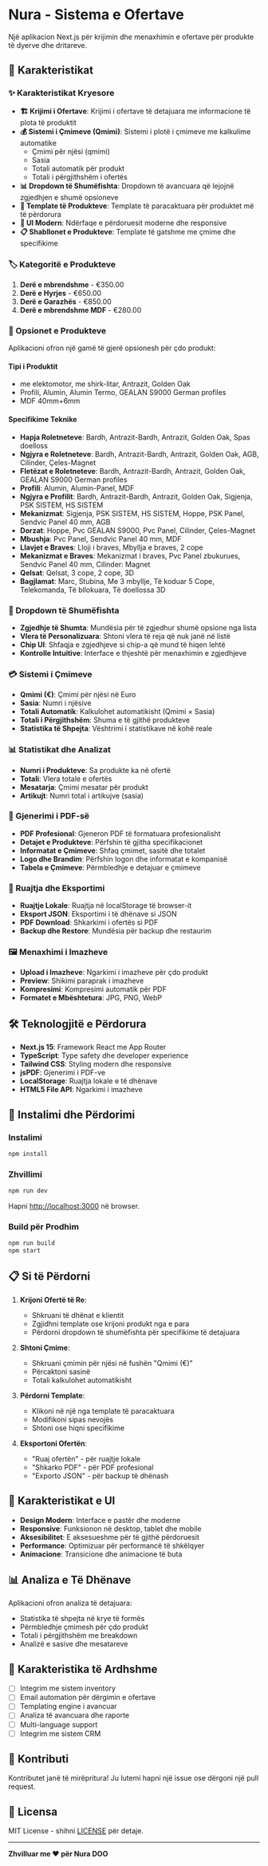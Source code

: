 # Nura - Sistema e Ofertave

Një aplikacion Next.js për krijimin dhe menaxhimin e ofertave për produkte të dyerve dhe dritareve.

## 🚀 Karakteristikat

### ✨ Karakteristikat Kryesore

- **🏗️ Krijimi i Ofertave**: Krijimi i ofertave të detajuara me informacione të plota të produktit
- **💰 Sistemi i Çmimeve (Qmimi)**: Sistemi i plotë i çmimeve me kalkulime automatike
  - Çmimi për njësi (qmimi)
  - Sasia
  - Totali automatik për produkt
  - Totali i përgjithshëm i ofertës
- **📊 Dropdown të Shumëfishta**: Dropdown të avancuara që lejojnë zgjedhjen e shumë opsioneve
- **🎨 Template të Produkteve**: Template të paracaktuara për produktet më të përdorura
- **📱 UI Modern**: Ndërfaqe e përdoruesit moderne dhe responsive
- **📋 Shabllonet e Produkteve**: Template të gatshme me çmime dhe specifikime

### 🏷️ Kategoritë e Produkteve

1. **Derë e mbrendshme** - €350.00
2. **Derë e Hyrjes** - €650.00  
3. **Derë e Garazhës** - €850.00
4. **Derë e mbrendshme MDF** - €280.00

### 🔧 Opsionet e Produkteve

Aplikacioni ofron një gamë të gjerë opsionesh për çdo produkt:

#### **Tipi i Produktit**
- me elektomotor, me shirk-litar, Antrazit, Golden Oak
- Profili, Alumin, Alumin Termo, GEALAN S9000 German profiles
- MDF 40mm+6mm

#### **Specifikime Teknike**
- **Hapja Roletneteve**: Bardh, Antrazit-Bardh, Antrazit, Golden Oak, Spas doelloss
- **Ngjyra e Roletneteve**: Bardh, Antrazit-Bardh, Antrazit, Golden Oak, AGB, Cilinder, Çeles-Magnet
- **Fletëzat e Roletneteve**: Bardh, Antrazit-Bardh, Antrazit, Golden Oak, GEALAN S9000 German profiles
- **Profili**: Alumin, Alumin-Panel, MDF
- **Ngjyra e Profilit**: Bardh, Antrazit-Bardh, Antrazit, Golden Oak, Sigjenja, PSK SISTEM, HS SISTEM
- **Mekanizmat**: Sigjenja, PSK SISTEM, HS SISTEM, Hoppe, PSK Panel, Sendvic Panel 40 mm, AGB
- **Dorzat**: Hoppe, Pvc GEALAN S9000, Pvc Panel, Cilinder, Çeles-Magnet
- **Mbushja**: Pvc Panel, Sendvic Panel 40 mm, MDF
- **Llavjet e Braves**: Lloji i braves, Mbyllja e braves, 2 cope
- **Mekanizmat e Braves**: Mekanizmat i braves, Pvc Panel zbukurues, Sendvic Panel 40 mm, Cilinder: Magnet
- **Qelsat**: Qelsat, 3 cope, 2 cope, 3D
- **Bagjlamat**: Marc, Stubina, Me 3 mbyllje, Të koduar 5 Cope, Telekomanda, Të bllokuara, Të doellossa 3D

### 🎯 Dropdown të Shumëfishta

- **Zgjedhje të Shumta**: Mundësia për të zgjedhur shumë opsione nga lista
- **Vlera të Personalizuara**: Shtoni vlera të reja që nuk janë në listë
- **Chip UI**: Shfaqja e zgjedhjeve si chip-a që mund të hiqen lehtë
- **Kontrolle Intuitive**: Interface e thjeshtë për menaxhimin e zgjedhjeve

### 💳 Sistemi i Çmimeve

- **Qmimi (€)**: Çmimi për njësi në Euro
- **Sasia**: Numri i njësive
- **Totali Automatik**: Kalkulohet automatikisht (Qmimi × Sasia)
- **Totali i Përgjithshëm**: Shuma e të gjithë produkteve
- **Statistika të Shpejta**: Vështrimi i statistikave në kohë reale

### 📊 Statistikat dhe Analizat

- **Numri i Produkteve**: Sa produkte ka në ofertë
- **Totali**: Vlera totale e ofertës
- **Mesatarja**: Çmimi mesatar për produkt
- **Artikujt**: Numri total i artikujve (sasia)

### 📄 Gjenerimi i PDF-së

- **PDF Profesional**: Gjeneron PDF të formatuara profesionalisht
- **Detajet e Produkteve**: Përfshin të gjitha specifikacionet
- **Informatat e Çmimeve**: Shfaq çmimet, sasitë dhe totalet
- **Logo dhe Brandim**: Përfshin logon dhe informatat e kompanisë
- **Tabela e Çmimeve**: Përmbledhje e detajuar e çmimeve

### 💾 Ruajtja dhe Eksportimi

- **Ruajtje Lokale**: Ruajtja në localStorage të browser-it
- **Eksport JSON**: Eksportimi i të dhënave si JSON
- **PDF Download**: Shkarkimi i ofertës si PDF
- **Backup dhe Restore**: Mundësia për backup dhe restaurim

### 🖼️ Menaxhimi i Imazheve

- **Upload i Imazheve**: Ngarkimi i imazheve për çdo produkt
- **Preview**: Shikimi paraprak i imazheve
- **Kompresimi**: Kompresimi automatik për PDF
- **Formatet e Mbështetura**: JPG, PNG, WebP

## 🛠️ Teknologjitë e Përdorura

- **Next.js 15**: Framework React me App Router
- **TypeScript**: Type safety dhe developer experience
- **Tailwind CSS**: Styling modern dhe responsive
- **jsPDF**: Gjenerimi i PDF-ve
- **LocalStorage**: Ruajtja lokale e të dhënave
- **HTML5 File API**: Ngarkimi i imazheve

## 🚀 Instalimi dhe Përdorimi

### Instalimi

```bash
npm install
```

### Zhvillimi

```bash
npm run dev
```

Hapni [http://localhost:3000](http://localhost:3000) në browser.

### Build për Prodhim

```bash
npm run build
npm start
```

## 📋 Si të Përdorni

1. **Krijoni Ofertë të Re**:
   - Shkruani të dhënat e klientit
   - Zgjidhni template ose krijoni produkt nga e para
   - Përdorni dropdown të shumëfishta për specifikime të detajuara

2. **Shtoni Çmime**:
   - Shkruani çmimin për njësi në fushën "Qmimi (€)"
   - Përcaktoni sasinë
   - Totali kalkulohet automatikisht

3. **Përdorni Template**:
   - Klikoni në një nga template të paracaktuara
   - Modifikoni sipas nevojës
   - Shtoni ose hiqni specifikime

4. **Eksportoni Ofertën**:
   - "Ruaj ofertën" - për ruajtje lokale
   - "Shkarko PDF" - për PDF profesional
   - "Exporto JSON" - për backup të dhënash

## 🎨 Karakteristikat e UI

- **Design Modern**: Interface e pastër dhe moderne
- **Responsive**: Funksionon në desktop, tablet dhe mobile
- **Aksesibilitet**: E aksesueshme për të gjithë përdoruesit
- **Performance**: Optimizuar për performancë të shkëlqyer
- **Animacione**: Transicione dhe animacione të buta

## 📊 Analiza e Të Dhënave

Aplikacioni ofron analiza të detajuara:
- Statistika të shpejta në krye të formës
- Përmbledhje çmimesh për çdo produkt
- Totali i përgjithshëm me breakdown
- Analizë e sasive dhe mesatareve

## 🔮 Karakteristika të Ardhshme

- [ ] Integrim me sistem inventory
- [ ] Email automation për dërgimin e ofertave
- [ ] Templating engine i avancuar
- [ ] Analiza të avancuara dhe raporte
- [ ] Multi-language support
- [ ] Integrim me sistem CRM

## 🤝 Kontributi

Kontributet janë të mirëpritura! Ju lutemi hapni një issue ose dërgoni një pull request.

## 📝 Licensa

MIT License - shihni [LICENSE](LICENSE) për detaje.

---

**Zhvilluar me ❤️ për Nura DOO**
